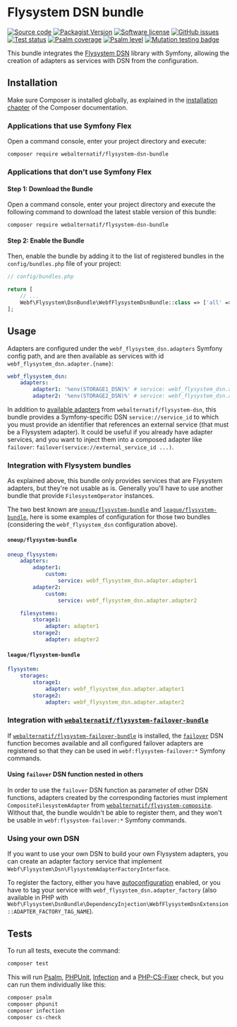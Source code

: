 # Flysystem DSN bundle

[![Source code](https://img.shields.io/badge/source-GitHub-blue)](https://github.com/webalternatif/flysystem-dsn-bundle)
[![Packagist Version](https://img.shields.io/packagist/v/webalternatif/flysystem-dsn-bundle)](https://packagist.org/packages/webalternatif/flysystem-dsn-bundle)
[![Software license](https://img.shields.io/github/license/webalternatif/flysystem-dsn-bundle)](https://github.com/webalternatif/flysystem-dsn-bundle/blob/main/LICENSE)
[![GitHub issues](https://img.shields.io/github/issues/webalternatif/flysystem-dsn-bundle)](https://github.com/webalternatif/flysystem-dsn-bundle/issues) \
[![Test status](https://img.shields.io/github/actions/workflow/status/webalternatif/flysystem-dsn-bundle/test.yml?branch=main&label=tests)](https://github.com/webalternatif/flysystem-dsn-bundle/actions/workflows/test.yml)
[![Psalm coverage](https://shepherd.dev/github/webalternatif/flysystem-dsn-bundle/coverage.svg)](https://psalm.dev)
[![Psalm level](https://shepherd.dev/github/webalternatif/flysystem-dsn-bundle/level.svg)](https://psalm.dev)
[![Mutation testing badge](https://img.shields.io/endpoint?style=flat&url=https%3A%2F%2Fbadge-api.stryker-mutator.io%2Fgithub.com%2Fwebalternatif%2Fflysystem-dsn-bundle%2Fmain)](https://dashboard.stryker-mutator.io/reports/github.com/webalternatif/flysystem-dsn-bundle/main)

This bundle integrates the [Flysystem DSN][1] library with Symfony, allowing the
creation of adapters as services with DSN from the configuration.

## Installation

Make sure Composer is installed globally, as explained in the
[installation chapter][2] of the Composer documentation.

### Applications that use Symfony Flex

Open a command console, enter your project directory and execute:

```console
composer require webalternatif/flysystem-dsn-bundle
```

### Applications that don't use Symfony Flex

#### Step 1: Download the Bundle

Open a command console, enter your project directory and execute the following
command to download the latest stable version of this bundle:

```console
composer require webalternatif/flysystem-dsn-bundle
```

#### Step 2: Enable the Bundle

Then, enable the bundle by adding it to the list of registered bundles in the
`config/bundles.php` file of your project:

```php
// config/bundles.php

return [
    // ...
    Webf\Flysystem\DsnBundle\WebfFlysystemDsnBundle::class => ['all' => true],
];
```

## Usage

Adapters are configured under the `webf_flysystem_dsn.adapters` Symfony config
path, and are then available as services with id
`webf_flysystem_dsn.adapter.{name}`:

```yaml
webf_flysystem_dsn:
    adapters:
        adapter1: '%env(STORAGE1_DSN)%' # service: webf_flysystem_dsn.adapter.adapter1
        adapter2: '%env(STORAGE2_DSN)%' # service: webf_flysystem_dsn.adapter.adapter2
```

In addition to [available adapters][3] from `webalternatif/flysystem-dsn`, this
bundle provides a Symfony-specific DSN `service://service_id` to which you must
provide an identifier that references an external service (that must be a
Flysystem adapter). It could be useful if you already have adapter services,
and you want to inject them into a composed adapter like `failover`:
`failover(service://external_service_id ...)`.

### Integration with Flysystem bundles

As explained above, this bundle only provides services that are Flysystem
adapters, but they're not usable as is. Generally you'll have to use another
bundle that provide `FilesystemOperator` instances.

The two best known are [`oneup/flysystem-bundle`][4] and
[`league/flysystem-bundle`][5], here is some examples of configuration for those
two bundles (considering the `webf_flysystem_dsn` configuration above).

#### `oneup/flysystem-bundle`

```yaml
oneup_flysystem:
    adapters:
        adapter1:
            custom:
                service: webf_flysystem_dsn.adapter.adapter1
        adapter2:
            custom:
                service: webf_flysystem_dsn.adapter.adapter2

    filesystems:
        storage1:
            adapter: adapter1
        storage2:
            adapter: adapter2
```

#### `league/flysystem-bundle`

```yaml
flysystem:
    storages:
        storage1:
            adapter: webf_flysystem_dsn.adapter.adapter1
        storage2:
            adapter: webf_flysystem_dsn.adapter.adapter2
```

### Integration with [`webalternatif/flysystem-failover-bundle`][6]

If [`webalternatif/flysystem-failover-bundle`][6] is installed, the
[`failover`][7] DSN function becomes available and all configured failover
adapters are registered so that they can be used in `webf:flysystem-failover:*`
Symfony commands.

#### Using `failover` DSN function nested in others

In order to use the `failover` DSN function as parameter of other DSN functions,
adapters created by the corresponding factories must implement
`CompositeFilesystemAdapter` from [`webalternatif/flysystem-composite`][8].
Without that, the bundle wouldn't be able to register them, and they won't be
usable in `webf:flysystem-failover:*` Symfony commands.

### Using your own DSN

If you want to use your own DSN to build your own Flysystem adapters, you can
create an adapter factory service that implement
`Webf\Flysystem\Dsn\FlysystemAdapterFactoryInterface`.

To register the factory, either you have [autoconfiguration][9] enabled, or you
have to tag your service with `webf_flysystem_dsn.adapter_factory` (also
available in PHP with
`Webf\Flysystem\DsnBundle\DependencyInjection\WebfFlysystemDsnExtension::ADAPTER_FACTORY_TAG_NAME`).

## Tests

To run all tests, execute the command:

```bash
composer test
```

This will run [Psalm][10], [PHPUnit][11], [Infection][12] and a [PHP-CS-Fixer][13]
check, but you can run them individually like this:

```bash
composer psalm
composer phpunit
composer infection
composer cs-check
```

[1]: https://github.com/webalternatif/flysystem-dsn
[2]: https://getcomposer.org/doc/00-intro.md
[3]: https://github.com/webalternatif/flysystem-dsn#adapters
[4]: https://github.com/1up-lab/OneupFlysystemBundle
[5]: https://github.com/thephpleague/flysystem-bundle
[6]: https://github.com/webalternatif/flysystem-failover-bundle
[7]: https://github.com/webalternatif/flysystem-dsn#failover
[8]: https://github.com/webalternatif/flysystem-composite
[9]: https://symfony.com/doc/current/service_container.html#the-autoconfigure-option
[10]: https://psalm.dev
[11]: https://phpunit.de
[12]: https://infection.github.io
[13]: https://cs.symfony.com/
